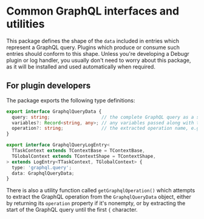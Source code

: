 Common GraphQL interfaces and utilities
=======================================

This package defines the shape of the `data` included in entries which
represent a GraphQL query. Plugins which produce or consume such entries
should conform to this shape. Unless you're developing a Debugr plugin
or log handler, you usually don't need to worry about this package, as it will
be installed and used automatically when required.

## For plugin developers

The package exports the following type definitions:

```typescript
export interface GraphqlQueryData {
  query: string;                   // the complete GraphQL query as a string
  variables?: Record<string, any>; // any variables passed along with the request
  operation?: string;              // the extracted operation name, e.g. 'query getAllUsers'
}

export interface GraphqlQueryLogEntry<
  TTaskContext extends TContextBase = TContextBase,
  TGlobalContext extends TContextShape = TContextShape,
> extends LogEntry<TTaskContext, TGlobalContext> {
  type: 'graphql.query';
  data: GraphqlQueryData;
}
```

There is also a utility function called `getGraphqlOperation()` which attempts
to extract the GraphQL operation from the `GraphqlQueryData` object, either
by returning its `operation` property if it's nonempty, or by extracting the start
of the GraphQL query until the first `{` character.
